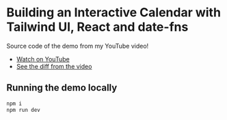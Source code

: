 # Building an Interactive Calendar with Tailwind UI, React and date-fns

Source code of the demo from my YouTube video!

- [Watch on YouTube]()
- [See the diff from the video]()

## Running the demo locally

```sh
npm i
npm run dev
```
